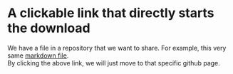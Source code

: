 # A clickable link that directly starts the download

We have a file in a repository that we want to share. For example, this very same [markdown file](https://github.com/t3n0/notes/blob/b0afa7e5cdcdca54884927cce8508cb94e91e752/other/download-link.md).\
By clicking the above link, we will just move to that specific github page.
